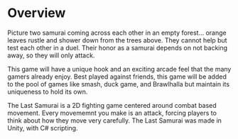 # Overview
Picture two samurai coming across each other in an empty forest… orange leaves rustle and shower down from the trees above. They cannot help but test each other in a duel. Their honor as a samurai depends on not backing away, so they will only attack.

This game will have a unique hook and an exciting arcade feel that the many gamers already enjoy. Best played against friends, this game will be added to the pool of games like smash, duck game, and Brawlhalla but maintain its uniqueness to hold its own.

The Last Samurai is a 2D fighting game centered around combat based movement. Every movememnt you make is an attack, forcing players to think about how they move very carefully. The Last Samurai was made in Unity, with C# scripting.
